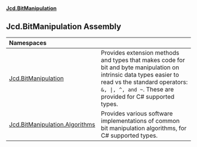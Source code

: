 #### [Jcd.BitManipulation](index.md 'index')

## Jcd.BitManipulation Assembly

| Namespaces                                                                                           |                                                                                                                                                                                                                    |
|:-----------------------------------------------------------------------------------------------------|:-------------------------------------------------------------------------------------------------------------------------------------------------------------------------------------------------------------------|
| [Jcd.BitManipulation](Jcd.BitManipulation.md 'Jcd.BitManipulation')                                  | Provides extension methods and types that makes code for bit and byte manipulation on intrinsic data types easier to read vs the standard operators: `&, \|, ^, and ~`. These are provided for C# supported types. |
| [Jcd.BitManipulation.Algorithms](Jcd.BitManipulation.Algorithms.md 'Jcd.BitManipulation.Algorithms') | Provides various software implementations of common bit manipulation algorithms, for C# supported types.                                                                                                           |
